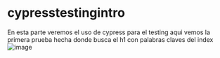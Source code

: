 # cypresstestingintro
En esta parte veremos el uso de cypress para el testing
aqui vemos la primera prueba hecha donde busca el h1 con palabras claves del index
![image](https://user-images.githubusercontent.com/33709574/176010002-fb7baeb4-f576-47cf-84b3-f19c610fe70c.png)
